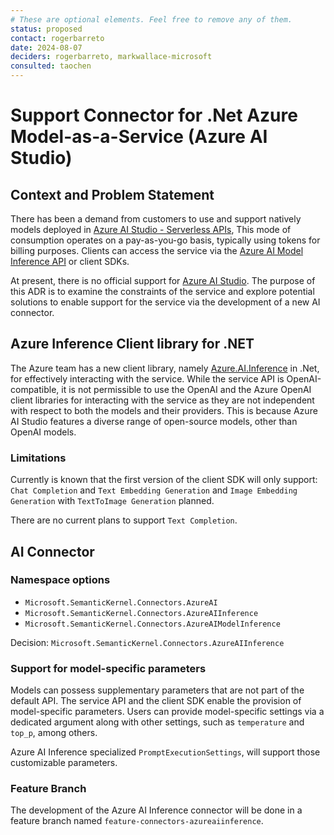 ```yaml
---
# These are optional elements. Feel free to remove any of them.
status: proposed
contact: rogerbarreto
date: 2024-08-07
deciders: rogerbarreto, markwallace-microsoft
consulted: taochen
---
```


# Support Connector for .Net Azure Model-as-a-Service (Azure AI Studio)

## Context and Problem Statement

There has been a demand from customers to use and support natively models deployed in [Azure AI Studio - Serverless APIs](https://learn.microsoft.com/en-us/azure/ai-studio/how-to/model-catalog-overview#model-deployment-managed-compute-and-serverless-api-pay-as-you-go), This mode of consumption operates on a pay-as-you-go basis, typically using tokens for billing purposes. Clients can access the service via the [Azure AI Model Inference API](https://learn.microsoft.com/en-us/azure/ai-studio/reference/reference-model-inference-api?tabs=azure-studio) or client SDKs.

At present, there is no official support for [Azure AI Studio](https://learn.microsoft.com/en-us/azure/ai-studio/what-is-ai-studio). The purpose of this ADR is to examine the constraints of the service and explore potential solutions to enable support for the service via the development of a new AI connector.

## Azure Inference Client library for .NET

The Azure team has a new client library, namely [Azure.AI.Inference](https://github.com/Azure/azure-sdk-for-net/blob/Azure.AI.Inference_1.0.0-beta.1/sdk/ai/Azure.AI.Inference/README.md) in .Net, for effectively interacting with the service. While the service API is OpenAI-compatible, it is not permissible to use the OpenAI and the Azure OpenAI client libraries for interacting with the service as they are not independent with respect to both the models and their providers. This is because Azure AI Studio features a diverse range of open-source models, other than OpenAI models.

### Limitations

Currently is known that the first version of the client SDK will only support: `Chat Completion` and `Text Embedding Generation` and `Image Embedding Generation` with `TextToImage Generation` planned.

There are no current plans to support `Text Completion`.

## AI Connector

### Namespace options

- `Microsoft.SemanticKernel.Connectors.AzureAI`
- `Microsoft.SemanticKernel.Connectors.AzureAIInference`
- `Microsoft.SemanticKernel.Connectors.AzureAIModelInference`

Decision: `Microsoft.SemanticKernel.Connectors.AzureAIInference`

### Support for model-specific parameters

Models can possess supplementary parameters that are not part of the default API. The service API and the client SDK enable the provision of model-specific parameters. Users can provide model-specific settings via a dedicated argument along with other settings, such as `temperature` and `top_p`, among others.

Azure AI Inference specialized `PromptExecutionSettings`, will support those customizable parameters.

### Feature Branch

The development of the Azure AI Inference connector will be done in a feature branch named `feature-connectors-azureaiinference`.
